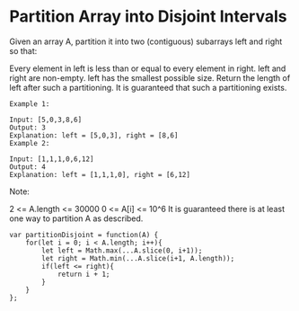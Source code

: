# Partition Array into Disjoint Intervals

Given an array A, partition it into two (contiguous) subarrays left and right so that:

Every element in left is less than or equal to every element in right.
left and right are non-empty.
left has the smallest possible size.
Return the length of left after such a partitioning.  It is guaranteed that such a partitioning exists.

```
Example 1:

Input: [5,0,3,8,6]
Output: 3
Explanation: left = [5,0,3], right = [8,6]
Example 2:

Input: [1,1,1,0,6,12]
Output: 4
Explanation: left = [1,1,1,0], right = [6,12]
```

Note:

2 <= A.length <= 30000
0 <= A[i] <= 10^6
It is guaranteed there is at least one way to partition A as described.


```
var partitionDisjoint = function(A) {
    for(let i = 0; i < A.length; i++){
        let left = Math.max(...A.slice(0, i+1));
        let right = Math.min(...A.slice(i+1, A.length));
        if(left <= right){
            return i + 1;
        }
    }
};
```
